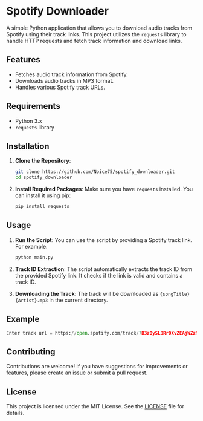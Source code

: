 # Spotify Downloader

A simple Python application that allows you to download audio tracks from Spotify using their track links. This project utilizes the `requests` library to handle HTTP requests and fetch track information and download links.

## Features

- Fetches audio track information from Spotify.
- Downloads audio tracks in MP3 format.
- Handles various Spotify track URLs.

## Requirements

- Python 3.x
- `requests` library

## Installation

1. **Clone the Repository**:
   ```bash
   git clone https://github.com/Noice75/spotify_downloader.git
   cd spotify_downloader
   ```

2. **Install Required Packages**:
   Make sure you have `requests` installed. You can install it using pip:
   ```bash
   pip install requests
   ```

## Usage

1. **Run the Script**:
   You can use the script by providing a Spotify track link. For example:
   ```python
   python main.py
   ```

2. **Track ID Extraction**:
   The script automatically extracts the track ID from the provided Spotify link. It checks if the link is valid and contains a track ID.

3. **Downloading the Track**:
   The track will be downloaded as `{songTitle} {Artist}.mp3` in the current directory.

## Example

```python
Enter track url = https://open.spotify.com/track/7B3z0ySL9Rr0XvZEAjWZzM  # Example URL
```

## Contributing

Contributions are welcome! If you have suggestions for improvements or features, please create an issue or submit a pull request.

## License

This project is licensed under the MIT License. See the [LICENSE](LICENSE) file for details.
